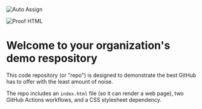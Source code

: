 ![Auto Assign](https://github.com/MLfinal-project/demo-repository/actions/workflows/auto-assign.yml/badge.svg)

![Proof HTML](https://github.com/MLfinal-project/demo-repository/actions/workflows/proof-html.yml/badge.svg)

# Welcome to your organization's demo respository
This code repository (or "repo") is designed to demonstrate the best GitHub has to offer with the least amount of noise.

The repo includes an `index.html` file (so it can render a web page), two GitHub Actions workflows, and a CSS stylesheet dependency.

